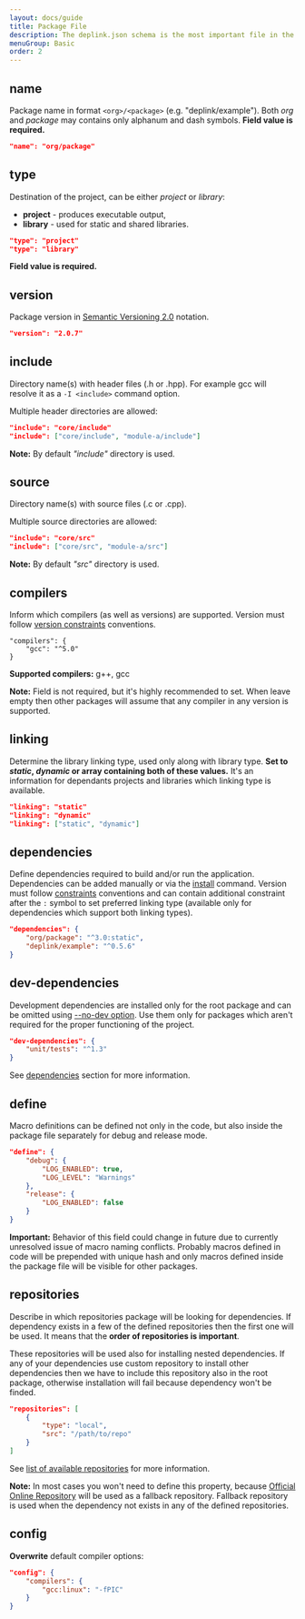 ```yaml
---
layout: docs/guide
title: Package File
description: The deplink.json schema is the most important file in the whole package. Each field of this file describes how the package should be builded or interact with other packages.
menuGroup: Basic
order: 2
---
```


name
----

Package name in format `<org>/<package>` (e.g. "deplink/example"). Both *org* and *package* may contains only alphanum and dash symbols. **Field value is required.**

```json
"name": "org/package"
```

type
----

Destination of the project, can be either *project* or *library*:

- **project** - produces executable output,
- **library** - used for static and shared libraries.

```json
"type": "project"
"type": "library"
```

**Field value is required.**

version
-------

Package version in [Semantic Versioning 2.0](https://semver.org) notation.

```json
"version": "2.0.7"
```


include
-------

Directory name(s) with header files (.h or .hpp). For example gcc will resolve it as a `-I <include>` command option.

Multiple header directories are allowed:

```json
"include": "core/include"
"include": ["core/include", "module-a/include"]
```

**Note:** By default *"include"* directory is used.

source
------

Directory name(s) with source files (.c or .cpp).

Multiple source directories are allowed:

```json
"include": "core/src"
"include": ["core/src", "module-a/src"]
```

**Note:** By default *"src"* directory is used.

compilers
---------

Inform which compilers (as well as versions) are supported. Version must follow [version constraints](/docs/guide/constraints#version-constraints) conventions.

```
"compilers": {
    "gcc": "^5.0"
}
```

**Supported compilers:** g++, gcc

**Note:** Field is not required, but it's highly recommended to set. When leave empty then other packages will assume that any compiler in any version is supported.

linking
-------

Determine the library linking type, used only along with library type. **Set to *static*, *dynamic* or array containing both of these values.** It's an information for dependants projects and libraries which linking type is available.

```json
"linking": "static"
"linking": "dynamic"
"linking": ["static", "dynamic"]
```

dependencies
------------

Define dependencies required to build and/or run the application. Dependencies can be added manually or via the [install](/docs/reference/install) command. Version must follow [constraints](/docs/guide/constraints) conventions and can contain additional constraint after the `:` symbol to set preferred linking type (available only for dependencies which support both linking types).

```json
"dependencies": {
    "org/package": "^3.0:static",
    "deplink/example": "^0.5.6"
}
```

dev-dependencies
----------------

Development dependencies are installed only for the root package and can be omitted using [--no-dev option](/docs/reference/install#options). Use them only for packages which aren't required for the proper functioning of the project.

```json
"dev-dependencies": {
    "unit/tests": "^1.3"
}
```

See [dependencies](#dependencies) section for more information.

define
------

Macro definitions can be defined not only in the code, but also inside the package file separately for debug and release mode.

```json
"define": {
    "debug": {
        "LOG_ENABLED": true,
        "LOG_LEVEL": "Warnings"
    },
    "release": {
        "LOG_ENABLED": false
    }
}
```

**Important:** Behavior of this field could change in future due to currently unresolved issue of macro naming conflicts. Probably macros defined in code will be prepended with unique hash and only macros defined inside the package file will be visible for other packages.

repositories
------------

Describe in which repositories package will be looking for dependencies. If dependency exists in a few of the defined repositories then the first one will be used. It means that the **order of repositories is important**.

These repositories will be used also for installing nested dependencies. If any of your dependencies use custom repository to install other dependencies then we have to include this repository also in the root package, otherwise installation will fail because dependency won't be finded.

```json
"repositories": [
    {
        "type": "local",
        "src": "/path/to/repo"
    }
]
```

See [list of available repositories](/docs/guide/repositories) for more information.

**Note:** In most cases you won't need to define this property, because [Official Online Repository](https://repo.deplink.org) will be used as a fallback repository. Fallback repository is used when the dependency not exists in any of the defined repositories.

config
------

**Overwrite** default compiler options:

```json
"config": {
    "compilers": {
        "gcc:linux": "-fPIC"
    }
}
```
